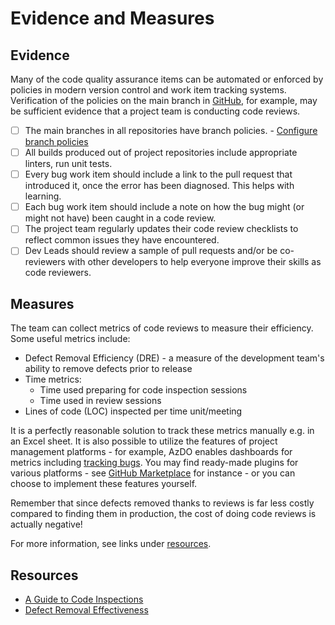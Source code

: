 # Evidence and Measures

## Evidence

Many of the code quality assurance items can be automated or enforced by policies in modern version control and work item tracking systems. Verification of the policies on the main branch in [GitHub](https://github.com/), for example, may be sufficient evidence that a project team is conducting code reviews.

* [ ] The main branches in all repositories have branch policies. - [Configure branch policies](branch-policy.md)
* [ ] All builds produced out of project repositories include appropriate linters, run unit tests.
* [ ] Every bug work item should include a link to the pull request that introduced it, once the error has been diagnosed. This helps with learning.
* [ ] Each bug work item should include a note on how the bug might (or might not have) been caught in a code review.
* [ ] The project team regularly updates their code review checklists to reflect common issues they have encountered.
* [ ] Dev Leads should review a sample of pull requests and/or be co-reviewers with other developers to help everyone improve their skills as code reviewers.

## Measures

The team can collect metrics of code reviews to measure their efficiency. Some useful metrics include:

* Defect Removal Efficiency (DRE) - a measure of the development team's ability to remove defects prior to release
* Time metrics:
  * Time used preparing for code inspection sessions
  * Time used in review sessions
* Lines of code (LOC) inspected per time unit/meeting

It is a perfectly reasonable solution to track these metrics manually e.g. in an Excel sheet. It is also possible to utilize the features of project management platforms - for example, AzDO enables dashboards for metrics including [tracking bugs](https://www.atlassian.com/software/jira/bug-tracking). You may find ready-made plugins for various platforms - see [GitHub Marketplace](https://github.com/marketplace) for instance - or you can choose to implement these features yourself.

Remember that since defects removed thanks to reviews is far less costly compared to finding them in production, the cost of doing code reviews is actually negative!

For more information, see links under [resources](#resources).

## Resources

* [A Guide to Code Inspections](http://www.ganssle.com/inspections.pdf)
* [Defect Removal Effectiveness](https://www.westfallteam.com/sites/default/files/papers/defect_removal_effectiveness.pdf)
